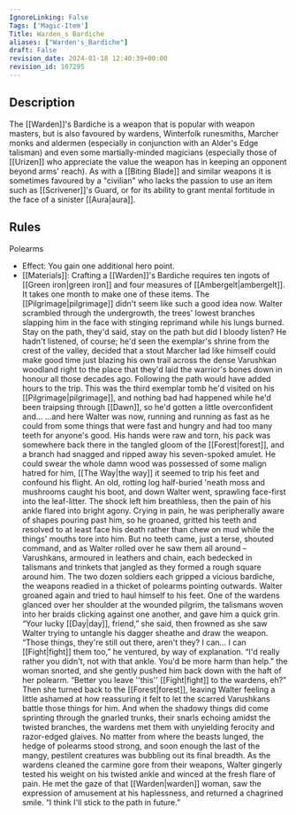 ```yaml
---
IgnoreLinking: False
Tags: ['Magic-Item']
Title: Warden_s Bardiche
aliases: ["Warden's_Bardiche"]
draft: False
revision_date: 2024-01-18 12:40:39+00:00
revision_id: 107295
---
```


## Description
The [[Warden]]'s Bardiche is a weapon that is popular with weapon masters, but is also favoured by wardens, Winterfolk runesmiths, Marcher monks and aldermen (especially in conjunction with an Alder's Edge talisman) and even some martially-minded magicians (especially those of [[Urizen]] who appreciate the value the weapon has in keeping an opponent beyond arms' reach). As with a [[Biting Blade]] and similar weapons it is sometimes favoured by a "civilian" who lacks the passion to use an item such as [[Scrivener]]'s Guard, or for its ability to grant mental fortitude in the face of a sinister [[Aura|aura]].
## Rules
Polearms
* Effect: You gain one additional hero point.
* [[Materials]]: Crafting a [[Warden]]'s Bardiche requires ten ingots of [[Green iron|green iron]] and four measures of [[Ambergelt|ambergelt]]. It takes one month to make one of these items.
The [[Pilgrimage|pilgrimage]] didn't seem like such a good idea now.
Walter scrambled through the undergrowth, the trees' lowest branches slapping him in the face with stinging reprimand while his lungs burned. Stay on the path, they'd said, stay on the path but did I bloody listen? He hadn't listened, of course; he'd seen the exemplar's shrine from the crest of the valley, decided that a stout Marcher lad like himself could make good time just blazing his own trail across the dense Varushkan woodland right to the place that they'd laid the warrior's bones down in honour all those decades ago. Following the path would have added hours to the trip. This was the third exemplar tomb he'd visited on his [[Pilgrimage|pilgrimage]], and nothing bad had happened while he'd been traipsing through [[Dawn]], so he'd gotten a little overconfident and...
...and here Walter was now, running and running as fast as he could from some things that were fast and hungry and had too many teeth for anyone's good. His hands were raw and torn, his pack was somewhere back there in the tangled gloom of the [[Forest|forest]], and a branch had snagged and ripped away his seven-spoked amulet. He could swear the whole damn wood was possessed of some malign hatred for him, [[The Way|the way]] it seemed to trip his feet and confound his flight.
An old, rotting log half-buried 'neath moss and mushrooms caught his boot, and down Walter went, sprawling face-first into the leaf-litter. The shock left him breathless, then the pain of his ankle flared into bright agony. Crying in pain, he was peripherally aware of shapes pouring past him, so he groaned, gritted his teeth and resolved to at least face his death rather than chew on mud while the things' mouths tore into him.
But no teeth came, just a terse, shouted command, and as Walter rolled over he saw them all around – Varushkans, armoured in leathers and chain, each bedecked in talismans and trinkets that jangled as they formed a rough square around him. The two dozen soldiers each gripped a vicious bardiche, the weapons readied in a thicket of polearms pointing outwards.
Walter groaned again and tried to haul himself to his feet. One of the wardens glanced over her shoulder at the wounded pilgrim, the talismans woven into her braids clicking against one another, and gave him a quick grin. “Your lucky [[Day|day]], friend,” she said, then frowned as she saw Walter trying to untangle his dagger sheathe and draw the weapon.
“Those things, they're still out there, aren't they? I can... I can [[Fight|fight]] them too,” he ventured, by way of explanation.
“I'd really rather you didn't, not with that ankle. You'd be more harm than help.” the woman snorted, and she gently pushed him back down with the haft of her polearm. “Better you leave ''this'' [[Fight|fight]] to the wardens, eh?”
Then she turned back to the [[Forest|forest]], leaving Walter feeling a little ashamed at how reassuring it felt to let the scarred Varushkans battle those things for him.
And when the shadowy things did come sprinting through the gnarled trunks, their snarls echoing amidst the twisted branches, the wardens met them with unyielding ferocity and razor-edged glaives. No matter from where the beasts lunged, the hedge of polearms stood strong, and soon enough the last of the mangy, pestilent creatures was bubbling out its final breadth.
As the wardens cleaned the carmine gore from their weapons, Walter gingerly tested his weight on his twisted ankle and winced at the fresh flare of pain. He met the gaze of that [[Warden|warden]] woman, saw the expression of amusement at his haplessness, and returned a chagrined smile.
“I think I'll stick to the path in future.”